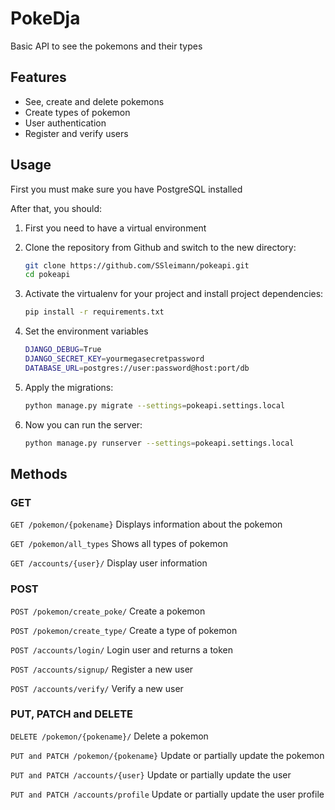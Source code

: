 # PokeDja

Basic API to see the pokemons and their types

## Features

- See, create and delete pokemons
- Create types of pokemon
- User authentication
- Register and verify users

## Usage

First you must make sure you have PostgreSQL installed

After that, you should:

1. First you need to have a virtual environment
2. Clone the repository from Github and switch to the new directory:

   ```bash
   git clone https://github.com/SSleimann/pokeapi.git
   cd pokeapi
   ```

3. Activate the virtualenv for your project and install project dependencies:

   ```bash
   pip install -r requirements.txt
   ```

4. Set the environment variables

    ```bash
    DJANGO_DEBUG=True
    DJANGO_SECRET_KEY=yourmegasecretpassword
    DATABASE_URL=postgres://user:password@host:port/db
   ```

5. Apply the migrations:

   ```bash
   python manage.py migrate --settings=pokeapi.settings.local
   ```

6. Now you can run the server:

   ```bash
   python manage.py runserver --settings=pokeapi.settings.local
   ```

## Methods

### GET

`GET /pokemon/{pokename}` Displays information about the pokemon

`GET /pokemon/all_types` Shows all types of pokemon

`GET /accounts/{user}/` Display user information

### POST

`POST /pokemon/create_poke/` Create a pokemon

`POST /pokemon/create_type/` Create a type of pokemon

`POST /accounts/login/` Login user and returns a token

`POST /accounts/signup/` Register a new user

`POST /accounts/verify/` Verify a new user

### PUT, PATCH and DELETE

`DELETE /pokemon/{pokename}/` Delete a pokemon

`PUT and PATCH /pokemon/{pokename}` Update or partially update the pokemon

`PUT and PATCH /accounts/{user}` Update or partially update the user

`PUT and PATCH /accounts/profile` Update or partially update the user profile
